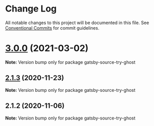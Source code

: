 # Change Log

All notable changes to this project will be documented in this file.
See [Conventional Commits](https://conventionalcommits.org) for commit guidelines.

# [3.0.0](https://github.com/styxlab/gatsby-theme-try-ghost/compare/gatsby-source-try-ghost@2.1.3...gatsby-source-try-ghost@3.0.0) (2021-03-02)

**Note:** Version bump only for package gatsby-source-try-ghost





## [2.1.3](https://github.com/styxlab/gatsby-theme-try-ghost/compare/gatsby-source-try-ghost@2.1.2...gatsby-source-try-ghost@2.1.3) (2020-11-23)

**Note:** Version bump only for package gatsby-source-try-ghost





## 2.1.2 (2020-11-06)

**Note:** Version bump only for package gatsby-source-try-ghost
